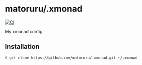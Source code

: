 # matoruru/.xmonad

[![CI](https://github.com/matoruru/.xmonad/workflows/CI/badge.svg?branch=main)](https://github.com/matoruru/.xmonad/actions?query=workflow%3ACI+branch%3Amain)

My xmonad config


## Installation

```bash
$ git clone https://github.com/matoruru/.xmonad.git ~/.xmonad
```
